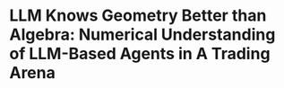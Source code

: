 # LLM Knows Geometry Better than Algebra: Numerical Understanding of LLM-Based Agents in A Trading Arena
<div align="center">

